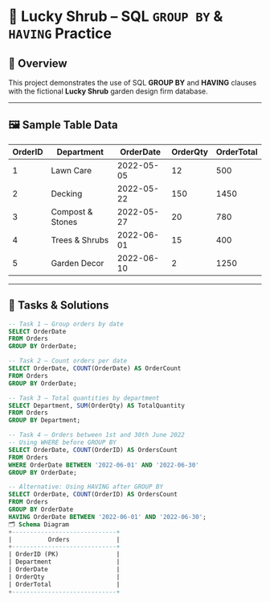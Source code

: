 # 🌿 Lucky Shrub – SQL `GROUP BY` & `HAVING` Practice

## 📌 Overview
This project demonstrates the use of SQL **GROUP BY** and **HAVING** clauses with the fictional **Lucky Shrub** garden design firm database.

---

## 🖼 Sample Table Data

| OrderID | Department         | OrderDate  | OrderQty | OrderTotal |
|---------|-------------------|------------|----------|------------|
| 1       | Lawn Care         | 2022-05-05 | 12       | 500        |
| 2       | Decking           | 2022-05-22 | 150      | 1450       |
| 3       | Compost & Stones  | 2022-05-27 | 20       | 780        |
| 4       | Trees & Shrubs    | 2022-06-01 | 15       | 400        |
| 5       | Garden Decor      | 2022-06-10 | 2        | 1250       |

---

## 🎯 Tasks & Solutions

```sql
-- Task 1 – Group orders by date
SELECT OrderDate
FROM Orders
GROUP BY OrderDate;

-- Task 2 – Count orders per date
SELECT OrderDate, COUNT(OrderDate) AS OrderCount
FROM Orders
GROUP BY OrderDate;

-- Task 3 – Total quantities by department
SELECT Department, SUM(OrderQty) AS TotalQuantity
FROM Orders
GROUP BY Department;

-- Task 4 – Orders between 1st and 30th June 2022
-- Using WHERE before GROUP BY
SELECT OrderDate, COUNT(OrderID) AS OrdersCount
FROM Orders
WHERE OrderDate BETWEEN '2022-06-01' AND '2022-06-30'
GROUP BY OrderDate;

-- Alternative: Using HAVING after GROUP BY
SELECT OrderDate, COUNT(OrderID) AS OrdersCount
FROM Orders
GROUP BY OrderDate
HAVING OrderDate BETWEEN '2022-06-01' AND '2022-06-30';
🗂 Schema Diagram
+-----------------------------+
|          Orders             |
+-----------------------------+
| OrderID (PK)                |
| Department                  |
| OrderDate                   |
| OrderQty                    |
| OrderTotal                  |
+-----------------------------+
